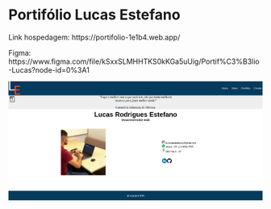# Portifólio Lucas Estefano

<p>Link hospedagem: https://portifolio-1e1b4.web.app/ </p>
<p>Figma: https://www.figma.com/file/kSxxSLMHHTKS0kKGa5uUig/Portif%C3%B3lio-Lucas?node-id=0%3A1 </p>

<img src="portifolio.png">
